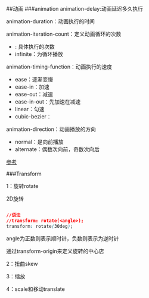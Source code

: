 ##动画
###animation
animation-delay:动画延迟多久执行

animation-duration：动画执行的时间

animation-iteration-count：定义动画循环的次数

* <number>: 具体执行的次数
* infinite：为循环播放

animation-timing-function：动画执行的速度

* ease：逐渐变慢
* ease-in：加速
* ease-out：减速
* ease-in-out：先加速在减速
* linear：匀速
* cubic-bezier：

animation-direction：动画播放的方向

* normal：是向前播放
* alternate：偶数次向前，奇数次向后

[参考](http://www.w3cplus.com/content/css3-animation)


###Transform

1：旋转rotate

2D旋转

```CSS

//语法
//transform: rotate(<angle>);
transform: rotate(30deg);

```
angle为正数则表示顺时针，负数则表示为逆时针

通过transform-origin来定义旋转的中心店


2：扭曲skew

3：缩放

4：scale和移动translate



